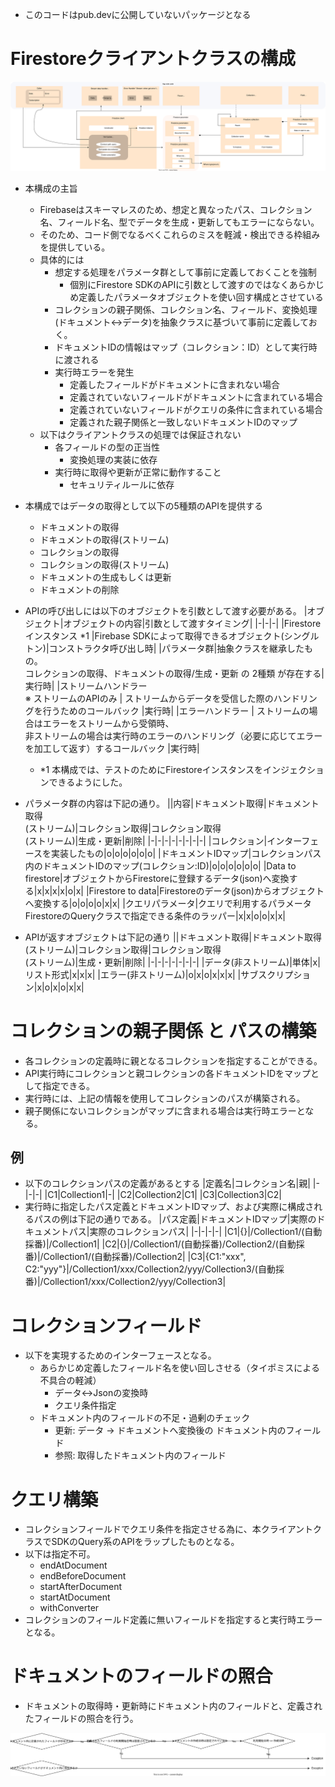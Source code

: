 * このコードはpub.devに公開していないパッケージとなる

# Firestoreクライアントクラスの構成
![](./doc/svg/firestore_arch.drawio.svg)

* 本構成の主旨
  * Firebaseはスキーマレスのため、想定と異なったパス、コレクション名、フィールド名、型でデータを生成・更新してもエラーにならない。
  * そのため、コード側でなるべくこれらのミスを軽減・検出できる枠組みを提供している。
  * 具体的には
    * 想定する処理をパラメータ群として事前に定義しておくことを強制
      * 個別にFirestore SDKのAPIに引数として渡すのではなくあらかじめ定義したパラメータオブジェクトを使い回す構成とさせている
    * コレクションの親子関係、コレクション名、フィールド、変換処理(ドキュメント<->データ)を抽象クラスに基づいて事前に定義しておく。
    * ドキュメントIDの情報はマップ（コレクション：ID）として実行時に渡される
    * 実行時エラーを発生
      * 定義したフィールドがドキュメントに含まれない場合
      * 定義されていないフィールドがドキュメントに含まれている場合
      * 定義されていないフィールドがクエリの条件に含まれている場合
      * 定義された親子関係と一致しないドキュメントIDのマップ
  * 以下はクライアントクラスの処理では保証されない
    * 各フィールドの型の正当性
      * 変換処理の実装に依存
    * 実行時に取得や更新が正常に動作すること
      * セキュリティルールに依存

* 本構成ではデータの取得として以下の5種類のAPIを提供する  
  * ドキュメントの取得
  * ドキュメントの取得(ストリーム)
  * コレクションの取得
  * コレクションの取得(ストリーム)
  * ドキュメントの生成もしくは更新
  * ドキュメントの削除

* APIの呼び出しには以下のオブジェクトを引数として渡す必要がある。
  |オブジェクト|オブジェクトの内容|引数として渡すタイミング|
  |-|-|-|
  |Firestoreインスタンス *1 |Firebase SDKによって取得できるオブジェクト(シングルトン)|コンストラクタ呼び出し時|
  |パラメータ群|抽象クラスを継承したもの。<br/>コレクションの取得、ドキュメントの取得/生成・更新 の 2種類 が存在する|実行時|
  |ストリームハンドラー<br/>※ ストリームのAPIのみ | ストリームからデータを受信した際のハンドリングを行うためのコールバック |実行時|
  |エラーハンドラー | ストリームの場合はエラーをストリームから受領時、<br/>非ストリームの場合は実行時のエラーのハンドリング（必要に応じてエラーを加工して返す）するコールバック |実行時|
  * *1 本構成では、テストのためにFirestoreインスタンスをインジェクションできるようにした。

* パラメータ群の内容は下記の通り。
  ||内容|ドキュメント取得|ドキュメント取得<br/>(ストリーム)|コレクション取得|コレクション取得<br/>(ストリーム)|生成・更新|削除|
  |-|-|-|-|-|-|-|-|
  |コレクション|インターフェースを実装したもの|o|o|o|o|o|o|
  |ドキュメントIDマップ|コレクションパス内のドキュメントIDのマップ(コレクション:ID)|o|o|o|o|o|o|
  |Data to firestore|オブジェクトからFirestoreに登録するデータ(json)へ変換する|x|x|x|x|o|x|
  |Firestore to data|Firestoreのデータ(json)からオブジェクトへ変換する|o|o|o|o|x|x|
  |クエリパラメータ|クエリで利用するパラメータ<br/>FirestoreのQueryクラスで指定できる条件のラッパー|x|x|o|o|x|x|

* APIが返すオブジェクトは下記の通り
  ||ドキュメント取得|ドキュメント取得<br/>(ストリーム)|コレクション取得|コレクション取得<br/>(ストリーム)|生成・更新|削除|
  |-|-|-|-|-|-|-|
  |データ(非ストリーム)|単体|x|リスト形式|x|x|x|
  |エラー(非ストリーム)|o|x|o|x|x|x|
  |サブスクリプション|x|o|x|o|x|x|
 

# コレクションの親子関係 と パスの構築
* 各コレクションの定義時に親となるコレクションを指定することができる。
* API実行時にコレクションと親コレクションの各ドキュメントIDをマップとして指定できる。
* 実行時には、上記の情報を使用してコレクションのパスが構築される。
* 親子関係にないコレクションがマップに含まれる場合は実行時エラーとなる。
## 例 
* 以下のコレクションパスの定義があるとする
  |定義名|コレクション名|親|
  |-|-|-|
  |C1|Collection1|-|
  |C2|Collection2|C1|
  |C3|Collection3|C2|
* 実行時に指定したパス定義とドキュメントIDマップ、および実際に構成されるパスの例は下記の通りである。
  |パス定義|ドキュメントIDマップ|実際のドキュメントパス|実際のコレクションパス|
  |-|-|-|-|
  |C1|{}|/Collection1/(自動採番)|/Collection1|
  |C2|{}|/Collection1/(自動採番)/Collection2/(自動採番)|/Collection1/(自動採番)/Collection2|
  |C3|{C1:"xxx", C2:"yyy"}|/Collection1/xxx/Collection2/yyy/Collection3/(自動採番)|/Collection1/xxx/Collection2/yyy/Collection3|

# コレクションフィールド
* 以下を実現するためのインターフェースとなる。
  * あらかじめ定義したフィールド名を使い回しさせる（タイポミスによる不具合の軽減）
    * データ<->Jsonの変換時
    * クエリ条件指定
  * ドキュメント内のフィールドの不足・過剰のチェック
    * 更新: データ -> ドキュメントへ変換後の ドキュメント内のフィールド
    * 参照: 取得したドキュメント内のフィールド

# クエリ構築
* コレクションフィールドでクエリ条件を指定させる為に、本クライアントクラスでSDKのQuery系のAPIをラップしたものとなる。
* 以下は指定不可。
  * endAtDocument
  * endBeforeDocument
  * startAfterDocument
  * startAtDocument
  * withConverter
* コレクションのフィールド定義に無いフィールドを指定すると実行時エラーとなる。

# ドキュメントのフィールドの照合
* ドキュメントの取得時・更新時にドキュメント内のフィールドと、定義されたフィールドの照合を行う。

![](./doc/svg/firestore_client_field_check.drawio.svg)

